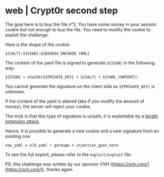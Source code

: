 # web | Crypt0r second step

The goal here is to buy the file n°3. You have some money in your session cookie but not enough to buy the file. You need to modify the cookie to exploit the challenge.

Here is the shape of the cookie:

```
${SALT}:${SIGN}:${BASE64_ENCODED_YAML}
```

The content of the yaml file is signed to generate `${SIGN}` in the following way:

```
${SIGN} = sha256(${PRIVATE_KEY} + ${SALT} + ${YAML_CONTENT})
```

You cannot generate the signature on the client side as `${PRIVATE_KEY}` is unknown.

If the content of the yaml is altered (aka if you modify the amount of money), the server will reject your cookie.

The trick is that this type of signature is unsafe, it is exploitable by a [length extension attack](https://en.wikipedia.org/wiki/Length_extension_attack).

Hence, it is possible to generate a new cookie and a new signature from an existing one.

```
new_yaml = old_yaml + garbage + injection_goes_here
```

To see the full exploit, please refer to the `exploit/exploit` file.

PS: this challenge was written by our sponsor OVH ([https://ovh.com/](https://ovh.com/)), thanks again.
